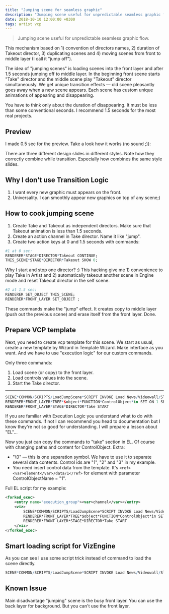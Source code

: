 ```yaml
---
title: "Jumping scene for seamless graphic"
description: "Jumping scene useful for unpredictable seamless graphic flow."
date: 2018-10-10 12:00:00 +0300
tags: artist vcp
---
```


> Jumping scene useful for unpredictable seamless graphic flow.

This mechanism based on 1) convention of directors names, 2) duration of Takeout director, 3) duplicating scenes and 4) moving scenes from front to middle layer (I call it "jump off").

The idea of "jumping scenes" is loading scenes into the front layer and after 1.5 seconds jumping off to middle layer. In the beginning front scene starts "Take" director and the middle scene play "Takeout" director simultaneously. We get unique transition effects — old scene pleasantly goes away when a new scene appears. Each scene has custom unique animations of appearing and disappearing.

You have to think only about the duration of disappearing. It must be less than some conventional seconds. I recommend 1.5 seconds for the most real projects.

## Preview

I made 0.5 sec for the preview. Take a look how it works (no sound ;)):

<media-youtube url="https://www.youtube.com/embed/fEwqgMe_xX8" />

There are three different design slides in different styles. Note how they correctly combine while transition. Especially how combines the same style slides.

## Why I don't use Transition Logic

1. I want every new graphic must appears on the front.
2. Universality. I can smoothly appear new graphics on top of any scene;)

## How to cook jumping scene

1. Create Take and Takeout as independent directors. Make sure that Takeout animation is less than 1.5 seconds.
2. Create an action channel in Take director. Name it like "jump".
3. Create two action keys at 0 and 1.5 seconds with commands:

```r
#1 at 0 sec:
RENDERER*STAGE*DIRECTOR*Takeout CONTINUE;
THIS_SCENE*STAGE*DIRECTOR*Takeout SHOW 0;
```

Why I start and stop one director? :) This hacking give me 1) convenience to play Take in Artist and 2) automatically takeout another scene in Engine mode and reset Takeout director in the self scene.

```r
#2 at 1.5 sec:
RENDERER SET_OBJECT THIS_SCENE;
RENDERER*FRONT_LAYER SET_OBJECT ;
```

These commands make the "jump" effect. It creates copy to middle layer (push out the previous scene) and erase itself from the front layer. 
Done.

<media-image name="jumping-scene-stage-take-action-keys.png" />

## Prepare VCP template

Next, you need to create vcp template for this scene. We start as usual, create a new template by Wizard in Template Wizard. Make interface as you want. And we have to use "execution logic" for our custom commands.

Only three commands:
1. Load scene (or copy) to the front layer.
2. Load controls values into the scene.
3. Start the Take director.

------------

```r
SCENE*COMMON/SCRIPTS/LoadJumpScene*SCRIPT INVOKE Load News/Videowall/Slide1
RENDERER*FRONT_LAYER*TREE*$object*FUNCTION*ControlObject*in SET ON 1 SET 111\02 SET 222\03 SET 333
RENDERER*FRONT_LAYER*STAGE*DIRECTOR*Take START
```

If you are familiar with Execution Logic you understand what to do with these commands. If not I can recommend you head to documentation but I know they're not so good for understanding. I will prepare a lesson about "EL"... <!-- [TODO: need lesson about Execution Logic] -->

Now you just can copy the commands to "take" section in EL. Of course with changing paths and content for ControlObject. Extra:

* "\0" — this is one separation symbol. We have to use it to separate several data contents. Control ids are "1", "2" and "3" in my example.
* You need insert control data from the template. It's ```<ref><var>element</var>/data/1</ref>``` for element with parameter ControlObjectName = "1".

Full EL script for my example:

```xml
<forked_exec>
	<entry name="execution_group"><var>channel</var></entry>
	<viz>
		SCENE*COMMON/SCRIPTS/LoadJumpScene*SCRIPT INVOKE Load News/Videowall/Slide1
		RENDERER*FRONT_LAYER*TREE*$object*FUNCTION*ControlObject*in SET ON 1 SET <ref><var>element</var>/data/1</ref>\02 SET <ref><var>element</var>/data/2</ref>\03 SET <ref><var>element</var>/data/3</ref>
		RENDERER*FRONT_LAYER*STAGE*DIRECTOR*Take START
	</viz>
</forked_exec>
```

## Smart loading script for VizEngine

As you can see I use some script trick instead of command to load the scene directly.

```r
SCENE*COMMON/SCRIPTS/LoadJumpScene*SCRIPT INVOKE Load News/Videowall/Slide1
```
<!-- 
I have prepared a script for smart loading. This script looking for free scene into the engine pool. If it have found it's good. If it didn't — load or create copy of the scene. At the exit script loading free copy of scene in front layer. -->

<!-- [Jumping scene script](/scripts/jumping-scene) -->

<!-- You need copy this script to scene script in new scene. Save the scene to some common folder for store cross-projects items. For example I saved it as _COMMON/SCRIPTS/LoadJumpScene_. -->

## Known Issue

Main disadvantage "jumping" scene is the busy front layer. You can use the back layer for background. But you can't use the front layer.

